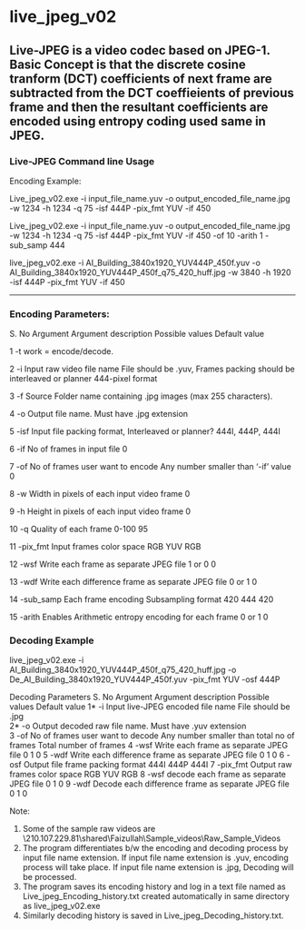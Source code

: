 # live_jpeg_v02

Live-JPEG is a video codec based on JPEG-1. Basic Concept is that the discrete cosine tranform (DCT) coefficients of next frame are subtracted from the DCT coeffieients of previous frame and then the resultant coefficients are encoded using entropy coding used same in JPEG. 
----------------------------
### Live-JPEG Command line Usage
 

Encoding Example:

Live_jpeg_v02.exe -i input_file_name.yuv -o output_encoded_file_name.jpg -w 1234 -h 1234 -q 75 -isf 444P -pix_fmt YUV -if 450

Live_jpeg_v02.exe -i input_file_name.yuv -o output_encoded_file_name.jpg -w 1234 -h 1234 -q 75 -isf 444P -pix_fmt YUV -if 450 -of 10 -arith 1 -sub_samp 444

live_jpeg_v02.exe -i AI_Building_3840x1920_YUV444P_450f.yuv -o AI_Building_3840x1920_YUV444P_450f_q75_420_huff.jpg -w 3840 -h 1920 -isf 444P -pix_fmt YUV -if 450

------------------------------------
### Encoding Parameters:

S. No	Argument		Argument description				Possible values				Default value

1 -t   work = encode/decode.

2	-i			Input raw video file name			File should be .yuv, Frames packing should be interleaved or planner 444-pixel format		

3 -f   Source Folder name containing .jpg images     (max 255 characters).

4	-o			Output file name. 				Must have .jpg extension		

5	-isf			Input file packing format, Interleaved or planner? 444I, 444P, 				444I

6	-if			No of frames in input file			0

7	-of			No of frames user want to encode		Any number smaller than ‘-if’ value	0

8	-w			Width in pixels of each input video frame		0

9	-h			Height in pixels of each input video frame		0

10	-q			Quality of each frame				0-100					95

11	-pix_fmt		Input frames color space			RGB YUV 				RGB

12	-wsf			Write each frame as separate JPEG file		1 or 0					0

13	-wdf			Write each difference frame as separate JPEG file	0 or 1				0

14	-sub_samp		Each frame encoding Subsampling format		420 444					420

15	-arith	Enables Arithmetic entropy encoding for each frame		0 or 1					0




### Decoding Example

live_jpeg_v02.exe -i AI_Building_3840x1920_YUV444P_450f_q75_420_huff.jpg -o De_AI_Building_3840x1920_YUV444P_450f.yuv -pix_fmt YUV -osf 444P

Decoding Parameters
S. No	Argument	Argument description	Possible values	Default value
1*	-i	Input live-JPEG encoded file name
File should be .jpg		
2*	-o	Output decoded raw file name.
Must have .yuv extension		
3	-of	No of frames user want to decode	Any number smaller than total no of frames	Total number of frames
4	-wsf	Write each frame as separate JPEG file	0
1	0
5	-wdf	Write each difference frame as separate JPEG file	0
1	0
6	-osf	Output file frame packing format	444I
444P	444I
7	-pix_fmt	Output raw frames color space	RGB
YUV	RGB
8	-wsf	decode each frame as separate JPEG file	0
1	0
9	-wdf	Decode each difference frame as separate JPEG file	0
1	0


Note: 
1.	Some of the sample raw videos are \\210.107.229.81\shared\Faizullah\Sample_videos\Raw_Sample_Videos 
2.	The program differentiates b/w the encoding and decoding process by input file name extension. If input file name extension is .yuv, encoding process will take place. If input file name extension is .jpg, Decoding will be processed.
3.	The program saves its encoding history and log in a text file named as Live_jpeg_Encoding_history.txt created automatically in same directory as live_jpeg_v02.exe
4.	Similarly decoding history is saved in Live_jpeg_Decoding_history.txt.

